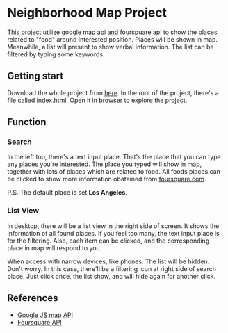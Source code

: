 # Neighborhood Map Project

This project utilize google map api and fourspuare api to show the places related to "food" around interested position. Places will be 
shown in map. Meanwhile, a list will present to show verbal information. The list can be filtered by typing some keywords.

## Getting start

Download the whole project from [here](https://github.com/orange9320/neighbourhood-map/). In the root of the project, there's a file called
index.html. Open it in browser to explore the project.

## Function
### Search
  In the left top, there's a text input place. That's the place that you can type any places you're interested. The place you typed will 
  show in map, together with lots of places which are related to food. All foods places can be clicked to show more information obatained
  from [foursquare.com](https://foursquare.com/).
  
  P.S. The default place is set **Los Angeles**.
  
### List View
  In desktop, there will be a list view in the right side of screen. It shows the information of all found places. If you feel too many,
  the text input place is for the filtering. Also, each item can be clicked, and the corresponding place in map will respond to you.
  
  When access with narrow devices, like phones. The list will be hidden. Don't worry. In this case, there'll be a filtering icon at right
  side of search place. Just click once, the list show, and will hide again for another click.
  
## References
* [Google JS map API](https://developers.google.com/maps/documentation/javascript/)
* [Foursquare API](https://developer.foursquare.com/)

